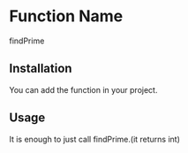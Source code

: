 # Function Name
findPrime
## Installation
You can add the function in your project.
## Usage
It is enough to just call findPrime.(it returns int)
